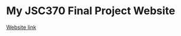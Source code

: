 # My JSC370 Final Project Website 

[Website link](https://karimzakir02.github.io/jsc370-final-project/)
